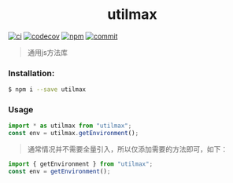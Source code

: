 <div align="center">
  <h1>utilmax</h1>
</div>

  [![ci](https://github.com/marsczen/utilmax/actions/workflows/ci.yml/badge.svg)](https://github.com/marsczen/utilmax/actions/workflows/ci.yml)
  [![codecov](https://codecov.io/gh/marsczen/utilmax/branch/master/graph/badge.svg?token=KSI3SMB745)](https://codecov.io/gh/marsczen/utilmax)
  [![npm](https://img.shields.io/github/v/release/marsczen/utilmax.svg)](https://www.npmjs.com/package/utilmax)
  [![commit](https://img.shields.io/github/last-commit/marsczen/utilmax.svg?style=popout)](https://img.shields.io/github/last-commit/marsczen/utilmax.svg?style=popout)


> 通用js方法库

### Installation:

```bash
$ npm i --save utilmax
```

### Usage

```javascript
import * as utilmax from "utilmax";
const env = utilmax.getEnvironment();
```


> 通常情况并不需要全量引入，所以仅添加需要的方法即可，如下：

```javascript
import { getEnvironment } from "utilmax";
const env = getEnvironment();
```